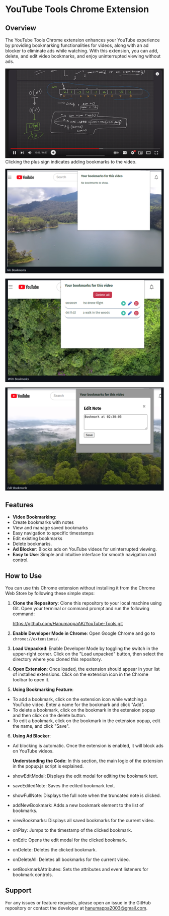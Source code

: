 # YouTube Tools Chrome Extension

## Overview
The YouTube Tools Chrome extension enhances your YouTube experience by providing bookmarking functionalities for videos, along with an ad blocker to eliminate ads while watching. With this extension, you can add, delete, and edit video bookmarks, and enjoy uninterrupted viewing without ads.

![Extension Screenshot](screenshot1.png "Extension Screenshot")
 Clicking the plus sign indicates adding bookmarks to the video.

![Extension Screenshot](screenshot2.png "Extension Screenshot")

![Extension Screenshot](screenshot3.png "Extension Screenshot")

![Extension Screenshot](screenshot4.png "Extension Screenshot")

## Features
- **Video Bookmarking**:
- Create bookmarks with notes
- View and manage saved bookmarks
- Easy navigation to specific timestamps
- Edit existing bookmarks
- Delete bookmarks.
- **Ad Blocker**: Blocks ads on YouTube videos for uninterrupted viewing.
- **Easy to Use**: Simple and intuitive interface for smooth navigation and control.

## How to Use
You can use this Chrome extension without installing it from the Chrome Web Store by following these simple steps:

1. **Clone the Repository**: 
   Clone this repository to your local machine using Git. Open your terminal or command prompt and run the following command:
   
   https://github.com/HanumappaAK/YouTube-Tools.git

2. **Enable Developer Mode in Chrome**:
Open Google Chrome and go to `chrome://extensions/`.

3. **Load Unpacked**:
Enable Developer Mode by toggling the switch in the upper-right corner.
Click on the "Load unpacked" button, then select the directory where you cloned this repository.

4. **Open Extension**:
Once loaded, the extension should appear in your list of installed extensions. Click on the extension icon in the Chrome toolbar to open it.

5. **Using Bookmarking Feature**:
- To add a bookmark, click on the extension icon while watching a YouTube video. Enter a name for the bookmark and click "Add".
- To delete a bookmark, click on the bookmark in the extension popup and then click on the delete button.
- To edit a bookmark, click on the bookmark in the extension popup, edit the name, and click "Save".

6. **Using Ad Blocker**:
- Ad blocking is automatic. Once the extension is enabled, it will block ads on YouTube videos.

  **Understanding the Code**:
  In this section, the main logic of the extension in the popup.js script is explained.

- showEditModal: Displays the edit modal for editing the bookmark text.
- saveEditedNote: Saves the edited bookmark text.
- showFullNote: Displays the full note when the truncated note is clicked.
- addNewBookmark: Adds a new bookmark element to the list of bookmarks.
- viewBookmarks: Displays all saved bookmarks for the current video.
- onPlay: Jumps to the timestamp of the clicked bookmark.
- onEdit: Opens the edit modal for the clicked bookmark.
- onDelete: Deletes the clicked bookmark.
- onDeleteAll: Deletes all bookmarks for the current video.
- setBookmarkAttributes: Sets the attributes and event listeners for bookmark controls.

## Support
For any issues or feature requests, please open an issue in the GitHub repository or contact the developer at hanumappa2003@gmail.com.
